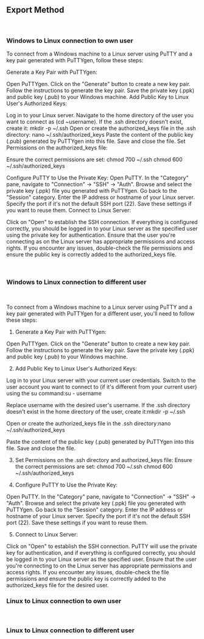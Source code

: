 
## Export Method

<br>

### Windows to Linux connection to own user


To connect from a Windows machine to a Linux server using PuTTY and a key pair generated with PuTTYgen, follow these steps:

Generate a Key Pair with PuTTYgen:

Open PuTTYgen.
Click on the "Generate" button to create a new key pair.
Follow the instructions to generate the key pair.
Save the private key (.ppk) and public key (.pub) to your Windows machine.
Add Public Key to Linux User's Authorized Keys:

Log in to your Linux server.
Navigate to the home directory of the user you want to connect as (cd ~username).
If the .ssh directory doesn't exist, create it: mkdir -p ~/.ssh
Open or create the authorized_keys file in the .ssh directory: nano ~/.ssh/authorized_keys
Paste the content of the public key (.pub) generated by PuTTYgen into this file.
Save and close the file.
Set Permissions on the authorized_keys file:

Ensure the correct permissions are set:
chmod 700 ~/.ssh
chmod 600 ~/.ssh/authorized_keys

Configure PuTTY to Use the Private Key:
Open PuTTY.
In the "Category" pane, navigate to "Connection" -> "SSH" -> "Auth".
Browse and select the private key (.ppk) file you generated with PuTTYgen.
Go back to the "Session" category.
Enter the IP address or hostname of your Linux server.
Specify the port if it's not the default SSH port (22).
Save these settings if you want to reuse them.
Connect to Linux Server:

Click on "Open" to establish the SSH connection.
If everything is configured correctly, you should be logged in to your Linux server as the specified user using the private key for authentication.
Ensure that the user you're connecting as on the Linux server has appropriate permissions and access rights. If you encounter any issues, double-check the file permissions and ensure the public key is correctly added to the authorized_keys file.

<br>

### Windows to Linux connection to different user

<br>


To connect from a Windows machine to a Linux server using PuTTY and a key pair generated with PuTTYgen for a different user, you'll need to follow these steps:

1. Generate a Key Pair with PuTTYgen:

Open PuTTYgen.
Click on the "Generate" button to create a new key pair.
Follow the instructions to generate the key pair.
Save the private key (.ppk) and public key (.pub) to your Windows machine.

2. Add Public Key to Linux User's Authorized Keys:

Log in to your Linux server with your current user credentials.
Switch to the user account you want to connect to (if it's different from your current user) using the su command:su - username

Replace username with the desired user's username.
If the .ssh directory doesn't exist in the home directory of the user, create it:mkdir -p ~/.ssh

Open or create the authorized_keys file in the .ssh directory:nano ~/.ssh/authorized_keys

Paste the content of the public key (.pub) generated by PuTTYgen into this file.
Save and close the file.

3. Set Permissions on the .ssh directory and authorized_keys file:
Ensure the correct permissions are set:
chmod 700 ~/.ssh
chmod 600 ~/.ssh/authorized_keys

4. Configure PuTTY to Use the Private Key:

Open PuTTY.
In the "Category" pane, navigate to "Connection" -> "SSH" -> "Auth".
Browse and select the private key (.ppk) file you generated with PuTTYgen.
Go back to the "Session" category.
Enter the IP address or hostname of your Linux server.
Specify the port if it's not the default SSH port (22).
Save these settings if you want to reuse them.

5. Connect to Linux Server:

Click on "Open" to establish the SSH connection.
PuTTY will use the private key for authentication, and if everything is configured correctly, you should be logged in to your Linux server as the specified user.
Ensure that the user you're connecting to on the Linux server has appropriate permissions and access rights. If you encounter any issues, double-check the file permissions and ensure the public key is correctly added to the authorized_keys file for the desired user.






### Linux to Linux connection to own user

<br>


### Linux to Linux connection to different user

<br>


